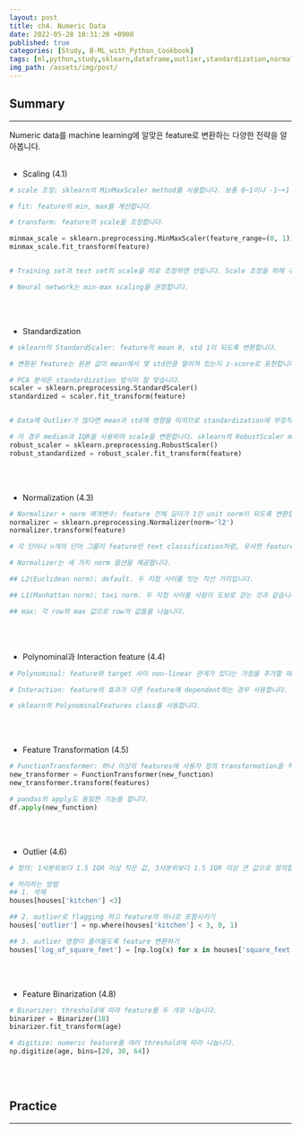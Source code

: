 ```yaml
---
layout: post
title: ch4. Numeric Data
date: 2022-05-28 10:31:20 +0900
published: true
categories: [Study, B-ML_with_Python_Cookbook]
tags: [ml,python,study,sklearn,dataframe,outlier,standardization,normalization]
img_path: /assets/img/post/
---
```


## Summary
***

 Numeric data를 machine learning에 알맞은 feature로 변환하는 다양한 전략을 알아봅니다.
 <br><br>


 * Scaling (4.1)

```python
# scale 조정: sklearn의 MinMaxScaler method를 사용합니다. 보통 0~1이나 -1~+1 range로 조정합니다.

# fit: feature의 min, max를 계산합니다.

# transform: feature의 scale을 조정합니다.

minmax_scale = sklearn.preprocessing.MinMaxScaler(feature_range=(0, 1))
minmax_scale.fit_transform(feature)


# Training set과 test set의 scale을 따로 조정하면 안됩니다. Scale 조정을 위해 구한 min, max의 동일한 값을 사용해야 합니다.

# Neural network는 min-max scaling을 권장합니다.
```
<br><br>


 * Standardization

```python
# sklearn의 StandardScaler: feature의 mean 0, std 1이 되도록 변환합니다.

# 변환된 feature는 원본 값이 mean에서 몇 std만큼 떨어져 있는지 z-score로 표현합니다.

# PCA 분석은 standardization 방식이 잘 맞습니다.
scaler = sklearn.preprocessing.StandardScaler()
standardized = scaler.fit_transform(feature)


# Data에 Outlier가 많다면 mean과 std에 영향을 미치므로 standardization에 부정적인 영향을 미칩니다.

# 이 경우 median과 IQR을 사용하여 scale을 변환합니다. sklearn의 RobustScaler method를 사용합니다. Data에서 median을 빼고 IQR로 나누는 방식입니다.
robust_scaler = sklearn.preprocessing.RobustScaler()
robust_standardized = robust_scaler.fit_transform(feature)
```
<br><br>


 * Normalization (4.3)

```python
# Normalizer + norm 매개변수: feature 전체 길이가 1인 unit norm이 되도록 변환합니다.
normalizer = sklearn.preprocessing.Normalizer(norm='l2')
normalizer.transform(feature)

# 각 단어나 n개의 단어 그룹이 feature인 text classification처럼, 유사한 feature가 많을 때 사용합니다.

# Normalizer는 세 가지 norm 옵션을 제공합니다.

## L2(Euclidean norm): default. 두 지점 사이를 잇는 직선 거리입니다.

## L1(Manhattan norm): taxi norm. 두 지점 사이를 사람이 도보로 걷는 것과 같습니다.

## max: 각 row의 max 값으로 row의 값들을 나눕니다.
```
<br><br>


 * Polynominal과 Interaction feature (4.4)

```python
# Polynominal: feature와 target 사이 non-linear 관계가 있다는 가정을 추가할 때 사용합니다. Feature에 변동 효과를 주입합니다. 예를 들어 주요 질병에 걸릴 확률에서 나이가 미치는 영향

# Interaction: feature의 효과가 다른 feature에 dependent하는 경우 사용합니다. 예를 들어 커피의 달달함에서 설탕을 넣었는지, 커피를 저었는지 여부

# sklearn의 PolynominalFeatures class를 사용합니다.
```
<br><br>


 * Feature Transformation (4.5)

```python
# FunctionTransformer: 하나 이상의 features에 사용자 정의 transformation을 적용합니다.
new_transformer = FunctionTransformer(new_function)
new_transformer.transform(features)

# pandas의 apply도 동일한 기능을 합니다.
df.apply(new_function)
```
<br><br>


 * Outlier (4.6)

```python
# 정의: 1사분위보다 1.5 IQR 이상 작은 값, 3사분위보다 1.5 IQR 이상 큰 값으로 정의합니다.

# 처리하는 방법
## 1. 삭제
houses[houses['kitchen'] <3]

## 2. outlier로 flagging 하고 feature의 하나로 포함시키기
houses['outlier'] = np.where(houses['kitchen'] < 3, 0, 1)

## 3. outlier 영향이 줄어들도록 feature 변환하기
houses['log_of_square_feet'] = [np.log(x) for x in houses['square_feet']]
```
<br><br>


 * Feature Binarization (4.8)

```python
# Binarizer: threshold에 따라 feature를 두 개로 나눕니다.
binarizer = Binarizer(18)
binarizer.fit_transform(age)

# digitize: numeric feature를 여러 threshold에 따라 나눕니다.
np.digitize(age, bins=[20, 30, 64])
```
<br><br>


## Practice
***

<script src="https://gist.github.com/hubert-bioinformatics/edbc9df489245097a7dd3ede81a754bc.js"></script>